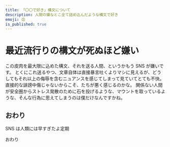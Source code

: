 ```yaml
---
title: 「〇〇で好き」構文について
description: 人間の嫌なとこ全て詰め込んだような構文で好き
emoji: 😡
is_published: true
---
```


# 最近流行りの構文が死ぬほど嫌い

この皮肉を最大限に込めた構文、それを送る人間、というかもう SNS が嫌いです。
とくにこれ送るやつ、文章自体は直接暴言吐くよりマシに見えるが、どうしてもそれ以上の侮辱を含むニュアンスを感じてしまって見ていてとても不快。直接的な誹謗中傷じゃないからこそ、たちが悪く感じるのかな。
関係ない人間が安全圏からストレス発散のために石を投げるような、マウントを取っているような、そんな行為に思えてしまうのは僕だけなんですかね。

## おわり

SNS は人類には早すぎたよ定期

おわり
